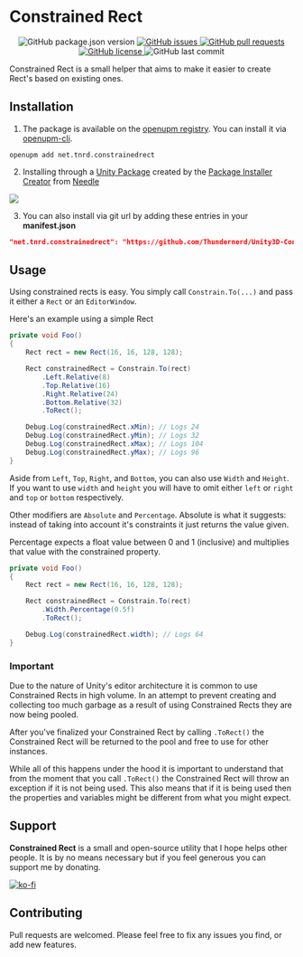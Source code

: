 # Constrained Rect

<p align="center">
	<img alt="GitHub package.json version" src ="https://img.shields.io/github/package-json/v/Thundernerd/Unity3D-ConstrainedRect" />
	<a href="https://github.com/Thundernerd/Unity3D-ConstrainedRect/issues">
		<img alt="GitHub issues" src ="https://img.shields.io/github/issues/Thundernerd/Unity3D-ConstrainedRect" />
	</a>
	<a href="https://github.com/Thundernerd/Unity3D-ConstrainedRect/pulls">
		<img alt="GitHub pull requests" src ="https://img.shields.io/github/issues-pr/Thundernerd/Unity3D-ConstrainedRect" />
	</a>
	<a href="https://github.com/Thundernerd/Unity3D-ConstrainedRect/blob/master/LICENSE.md">
		<img alt="GitHub license" src ="https://img.shields.io/github/license/Thundernerd/Unity3D-ConstrainedRect" />
	</a>
	<img alt="GitHub last commit" src ="https://img.shields.io/github/last-commit/Thundernerd/Unity3D-ConstrainedRect" />
</p>

Constrained Rect is a small helper that aims to make it easier to create Rect's based on existing ones.

## Installation
1. The package is available on the [openupm registry](https://openupm.com). You can install it via [openupm-cli](https://github.com/openupm/openupm-cli).
```
openupm add net.tnrd.constrainedrect
```
2. Installing through a [Unity Package](http://package-installer.glitch.me/v1/installer/package.openupm.com/net.tnrd.constrainedrect?registry=https://package.openupm.com) created by the [Package Installer Creator](https://package-installer.glitch.me) from [Needle](https://needle.tools)

[<img src="https://api-lunacy.icons8.com/api/assets/800f6aef-f049-4236-9584-e3fc6f8a0325/Simple Download Button.png"/>](http://package-installer.glitch.me/v1/installer/package.openupm.com/net.tnrd.constrainedrect?registry=https://package.openupm.com)

3. You can also install via git url by adding these entries in your **manifest.json**
```json
"net.tnrd.constrainedrect": "https://github.com/Thundernerd/Unity3D-ConstrainedRect.git"
```


## Usage
Using constrained rects is easy. You simply call `Constrain.To(...)` and pass it either a `Rect` or an `EditorWindow`.


Here's an example using a simple Rect
```csharp
private void Foo()
{
    Rect rect = new Rect(16, 16, 128, 128);

    Rect constrainedRect = Constrain.To(rect)
        .Left.Relative(8)
        .Top.Relative(16)
        .Right.Relative(24)
        .Bottom.Relative(32)
        .ToRect();

    Debug.Log(constrainedRect.xMin); // Logs 24
    Debug.Log(constrainedRect.yMin); // Logs 32
    Debug.Log(constrainedRect.xMax); // Logs 104
    Debug.Log(constrainedRect.yMax); // Logs 96
}
```

Aside from `Left`, `Top`, `Right`, and `Bottom`, you can also use `Width` and `Height`. If you want to use `width` and `height` you will have to omit either `left` or `right` and `top` or `bottom` respectively. 

Other modifiers are `Absolute` and `Percentage`. 
Absolute is what it suggests: instead of taking into account it's constraints it just returns the value given.

Percentage expects a float value between 0 and 1 (inclusive) and multiplies that value with the constrained property.
```csharp
private void Foo()
{
    Rect rect = new Rect(16, 16, 128, 128);

    Rect constrainedRect = Constrain.To(rect)
        .Width.Percentage(0.5f)
        .ToRect();

    Debug.Log(constrainedRect.width); // Logs 64
}
```

### Important
Due to the nature of Unity's editor architecture it is common to use Constrained Rects in high volume. In an attempt to prevent creating and collecting too much garbage as a result of using Constrained Rects they are now being pooled.

After you've finalized your Constrained Rect by calling `.ToRect()` the Constrained Rect will be returned to the pool and free to use for other instances. 

While all of this happens under the hood it is important to understand that from the moment that you call `.ToRect()` the Constrained Rect will throw an exception if it is not being used. This also means that if it is being used then the properties and variables might be different from what you might expect.

## Support
**Constrained Rect** is a small and open-source utility that I hope helps other people. It is by no means necessary but if you feel generous you can support me by donating.

[![ko-fi](https://www.ko-fi.com/img/githubbutton_sm.svg)](https://ko-fi.com/J3J11GEYY)

## Contributing
Pull requests are welcomed. Please feel free to fix any issues you find, or add new features.
